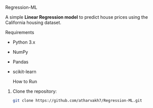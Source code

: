  Regression-ML

A simple **Linear Regression model** to predict house prices using the California housing dataset.

 Requirements
- Python 3.x
- NumPy
- Pandas
- scikit-learn

  How to Run
1. Clone the repository:
   ```bash
   git clone https://github.com/atharvakh7/Regression-ML.git
